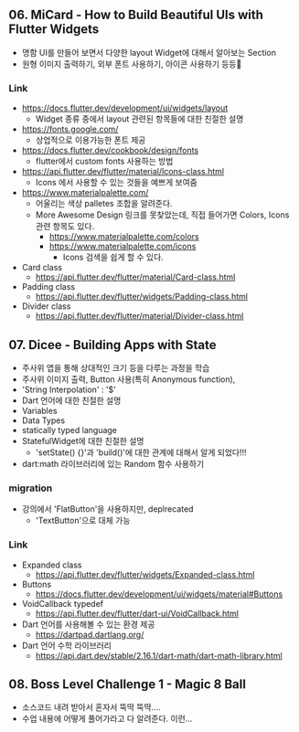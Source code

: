 ## 06. MiCard - How to Build Beautiful UIs with Flutter Widgets
- 명함 UI를 만들어 보면서 다양한 layout Widget에 대해서 알아보는 Section
- 원형 이미지 출력하기, 외부 폰트 사용하기, 아이콘 사용하기 등등


### Link
- https://docs.flutter.dev/development/ui/widgets/layout
  - Widget 종류 중에서 layout 관련된 항목들에 대한 친절한 설명
- https://fonts.google.com/
  - 상업적으로 이용가능한 폰트 제공
- https://docs.flutter.dev/cookbook/design/fonts
  - flutter에서 custom fonts 사용하는 방법
- https://api.flutter.dev/flutter/material/Icons-class.html
  - Icons 에서 사용할 수 있는 것들을 예쁘게 보여줌
- https://www.materialpalette.com/
  - 어울리는 색상 palletes 조합을 알려준다.
  - More Awesome Design 링크를 못찾았는데, 직접 들어가면 Colors, Icons 관련 항목도 있다.
    - https://www.materialpalette.com/colors
    - https://www.materialpalette.com/icons
      - Icons 검색을 쉽게 할 수 있다.
- Card class
  - https://api.flutter.dev/flutter/material/Card-class.html
- Padding class
  - https://api.flutter.dev/flutter/widgets/Padding-class.html
- Divider class
  - https://api.flutter.dev/flutter/material/Divider-class.html


## 07. Dicee - Building Apps with State
- 주사위 앱을 통해 상대적인 크기 등을 다루는 과정을 학습
- 주사위 이미지 출력, Button 사용(특히 Anonymous function), 
- 'String Interpolation' : '$'
-  Dart 언어에 대한 친절한 설명
  - Variables
  - Data Types
  - statically typed language
- StatefulWidget에 대한 친절한 설명
  - 'setState() {}'과 'build()'에 대한 관계에 대해서 알게 되었다!!!
-  dart:math 라이브러리에 있는 Random 함수 사용하기


### migration
- 강의에서 'FlatButton'을 사용하지만, deplrecated
  - 'TextButton'으로 대체 가능


### Link
- Expanded class
  - https://api.flutter.dev/flutter/widgets/Expanded-class.html
- Buttons
  - https://docs.flutter.dev/development/ui/widgets/material#Buttons
- VoidCallback typedef
  - https://api.flutter.dev/flutter/dart-ui/VoidCallback.html
- Dart 언어를 사용해볼 수 있는 환경 제공
  - https://dartpad.dartlang.org/
- Dart 언어 수학 라이브러리
  - https://api.dart.dev/stable/2.16.1/dart-math/dart-math-library.html


## 08. Boss Level Challenge 1 - Magic 8 Ball
- 소스코드 내려 받아서 혼자서 뚝딱 뚝딱....
- 수업 내용에 어떻게 풀어가라고 다 알려준다. 이런...
